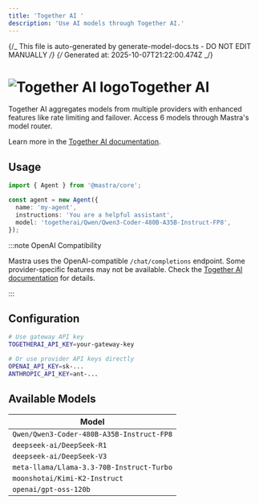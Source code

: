 ```yaml
---
title: 'Together AI '
description: 'Use AI models through Together AI.'
---
```


{/_ This file is auto-generated by generate-model-docs.ts - DO NOT EDIT MANUALLY _/}
{/_ Generated at: 2025-10-07T21:22:00.474Z _/}

# <img src="https://models.dev/logos/togetherai.svg" alt="Together AI logo" className="inline w-8 h-8 mr-2 align-middle dark:invert dark:brightness-0 dark:contrast-200" />Together AI

Together AI aggregates models from multiple providers with enhanced features like rate limiting and failover. Access 6 models through Mastra's model router.

Learn more in the [Together AI documentation](https://docs.together.ai/docs/serverless-models).

## Usage

```typescript
import { Agent } from '@mastra/core';

const agent = new Agent({
  name: 'my-agent',
  instructions: 'You are a helpful assistant',
  model: 'togetherai/Qwen/Qwen3-Coder-480B-A35B-Instruct-FP8',
});
```

:::note OpenAI Compatibility

Mastra uses the OpenAI-compatible `/chat/completions` endpoint. Some provider-specific features may not be available. Check the [Together AI documentation](https://docs.together.ai/docs/serverless-models) for details.

:::

## Configuration

```bash
# Use gateway API key
TOGETHERAI_API_KEY=your-gateway-key

# Or use provider API keys directly
OPENAI_API_KEY=sk-...
ANTHROPIC_API_KEY=ant-...
```

## Available Models

| Model                                     |
| ----------------------------------------- |
| `Qwen/Qwen3-Coder-480B-A35B-Instruct-FP8` |
| `deepseek-ai/DeepSeek-R1`                 |
| `deepseek-ai/DeepSeek-V3`                 |
| `meta-llama/Llama-3.3-70B-Instruct-Turbo` |
| `moonshotai/Kimi-K2-Instruct`             |
| `openai/gpt-oss-120b`                     |
